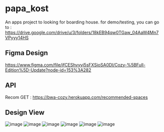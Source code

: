 # papa_kost

An apps project to looking for boarding house. 
for demo/testing, you can go to : https://drive.google.com/drive/u/3/folders/18kEB94qw0TGaw_04AaW4Mn7VPyyy14HS

## Figma Design
https://www.figma.com/file/jfCEShvyyi5sFXSioSA0Dl/Cozy-%5BFull-Edition%5D-Update?node-id=153%3A282

## API
Recom GET : https://bwa-cozy.herokuapp.com/recommended-spaces

## Design View
![image](https://user-images.githubusercontent.com/73772152/145670488-044b3f63-8886-46fd-92af-b576b7cfa19a.png)
![image](https://user-images.githubusercontent.com/73772152/145695452-0d330046-a4a7-447b-a427-79b00af102d0.png)
![image](https://user-images.githubusercontent.com/73772152/145760732-cad4f46c-576d-43c3-92c7-a9a20f7cc4b5.png)
![image](https://user-images.githubusercontent.com/73772152/145773959-91ad0adc-255e-4d58-9a86-cc5a8d1d55c8.png)
![image](https://user-images.githubusercontent.com/73772152/145774046-f36a4800-00e9-452a-96dc-6a07615a96ce.png)
![image](https://user-images.githubusercontent.com/73772152/145776229-86e5a927-732b-4a31-a786-a6efbc67eabc.png)

